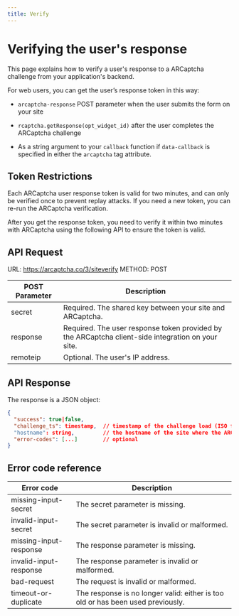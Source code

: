 ```yaml
---
title: Verify
---
```


# Verifying the user's response

This page explains how to verify a user's response to a ARCaptcha challenge from your application's backend.

For web users, you can get the user’s response token in this way:

- `arcaptcha-response` POST parameter when the user submits the form on your site

- `rcaptcha.getResponse(opt_widget_id)` after the user completes the ARCaptcha challenge

- As a string argument to your `callback` function if `data-callback` is specified in either the `arcaptcha` tag attribute.

## Token Restrictions

Each ARCaptcha user response token is valid for two minutes, and can only be verified once to prevent replay attacks. If you need a new token, you can re-run the ARCaptcha verification.

After you get the response token, you need to verify it within two minutes with ARCaptcha using the following API to ensure the token is valid.

## API Request

URL: https://arcaptcha.co/3/siteverify METHOD: POST

| POST Parameter | Description                                                                                       |
| -------------- | ------------------------------------------------------------------------------------------------- |
| secret         | Required. The shared key between your site and ARCaptcha.                                         |
| response       | Required. The user response token provided by the ARCaptcha client-side integration on your site. |
| remoteip       | Optional. The user's IP address.                                                                  |

## API Response

The response is a JSON object:

```json
{
  "success": true|false,
  "challenge_ts": timestamp,  // timestamp of the challenge load (ISO format yyyy-MM-dd'T'HH:mm:ssZZ)
  "hostname": string,         // the hostname of the site where the ARCaptcha was solved
  "error-codes": [...]        // optional
}
```

## Error code reference

| Error code             | Description                                                                     |
| ---------------------- | ------------------------------------------------------------------------------- |
| missing-input-secret   | The secret parameter is missing.                                                |
| invalid-input-secret   | The secret parameter is invalid or malformed.                                   |
| missing-input-response | The response parameter is missing.                                              |
| invalid-input-response | The response parameter is invalid or malformed.                                 |
| bad-request            | The request is invalid or malformed.                                            |
| timeout-or-duplicate   | The response is no longer valid: either is too old or has been used previously. |
